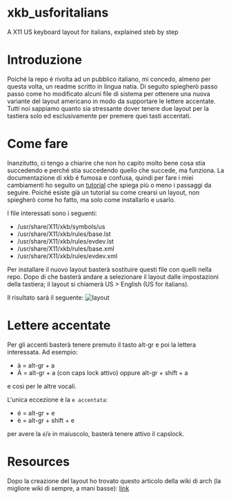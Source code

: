# xkb_usforitalians
A X11 US keyboard layout for italians, explained steb by step

# Introduzione
Poiché la repo é rivolta ad un pubblico italiano, mi concedo, almeno per questa volta, un readme scritto in lingua natia.
Di seguito spiegherò passo passo come ho modificato alcuni file di sistema per ottenere una nuova variante del layout americano in modo da supportare le lettere accentate. Tutti noi sappiamo quanto sia stressante dover tenere due layout per la tastiera solo ed esclusivamente per premere quei tasti accentati.

# Come fare
Inanzitutto, ci tengo a chiarire che non ho capito molto bene cosa stia succedendo e perché stia succedendo quello che succede, ma funziona. La documentazione di xkb é fumosa e confusa, quindi per fare i miei cambiamenti ho seguito un [tutorial](https://rlog.rgtti.com/2014/05/01/how-to-modify-a-keyboard-layout-in-linux/) che spiega più o meno i passaggi da seguire.
Poiché esiste già un tutorial su come crearsi un layout, non spiegherò come ho fatto, ma solo come installarlo e usarlo.

I file interessati sono i seguenti:
* /usr/share/X11/xkb/symbols/us
* /usr/share/X11/xkb/rules/base.lst
* /usr/share/X11/xkb/rules/evdev.lst
* /usr/share/X11/xkb/rules/base.xml
* /usr/share/X11/xkb/rules/evdev.xml

Per installare il nuovo layout basterà sostituire questi file con quelli nella repo.
Dopo di che basterà andare a selezionare il layout dalle impostazioni della tastiera; il layout si chiamerà US > English (US for italians).

Il risultato sarà il seguente:
![layout](https://i.imgur.com/iAgPQOF.png)

# Lettere accentate
Per gli accenti basterà tenere premuto il tasto alt-gr e poi la lettera interessata. Ad esempio:

* à = alt-gr + a
* À = alt-gr + a (con caps lock attivo) oppure alt-gr + shift + a

e cosi per le altre vocali.

L'unica eccezione è la `e accentata`:

* é = alt-gr + e
* è = alt-gr + shift + e

per avere la `é`/`è` in maiuscolo, basterà tenere attivo il capslock.

# Resources
Dopo la creazione del layout ho trovato questo articolo della wiki di arch (la migliore wiki di sempre, a mani basse): [link](https://wiki.archlinux.org/title/X_keyboard_extension)
